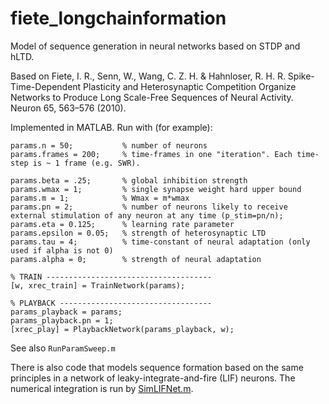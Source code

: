 # fiete_longchainformation
Model of sequence generation in neural networks based on STDP and hLTD.  

Based on Fiete, I. R., Senn, W., Wang, C. Z. H. & Hahnloser, R. H. R. Spike-Time-Dependent Plasticity and Heterosynaptic Competition Organize Networks to Produce Long Scale-Free Sequences of Neural Activity.  Neuron 65, 563–576 (2010).

Implemented in MATLAB.  Run with (for example):

```
params.n = 50;           % number of neurons
params.frames = 200;     % time-frames in one "iteration". Each time-step is ~ 1 frame (e.g. SWR).

params.beta = .25;       % global inhibition strength
params.wmax = 1;         % single synapse weight hard upper bound
params.m = 1;            % Wmax = m*wmax
params.pn = 2;           % number of neurons likely to receive external stimulation of any neuron at any time (p_stim=pn/n);
params.eta = 0.125;      % learning rate parameter	
params.epsilon = 0.05;   % strength of heterosynaptic LTD
params.tau = 4;          % time-constant of neural adaptation (only used if alpha is not 0)
params.alpha = 0;        % strength of neural adaptation

% TRAIN -------------------------------------
[w, xrec_train] = TrainNetwork(params);

% PLAYBACK ----------------------------------
params_playback = params;
params_playback.pn = 1;
[xrec_play] = PlaybackNetwork(params_playback, w);

```

See also `RunParamSweep.m`

There is also code that models sequence formation based on the same principles in a network of leaky-integrate-and-fire (LIF) neurons.  The numerical integration is run by [SimLIFNet.m](https://github.com/cgh2797/Integrate-and-fire-model).
